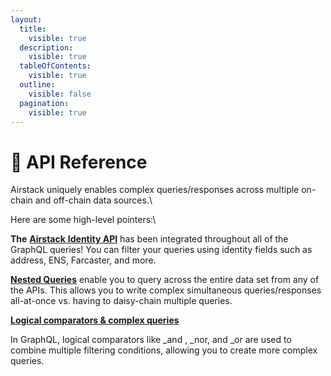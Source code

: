 ```yaml
---
layout:
  title:
    visible: true
  description:
    visible: true
  tableOfContents:
    visible: true
  outline:
    visible: false
  pagination:
    visible: true
---
```


# 📖 API Reference

Airstack uniquely enables complex queries/responses across multiple on-chain and off-chain data sources.\\

Here are some high-level pointers:\\

**The** [**Airstack** **Identity API**](airstack-identity-api.md) has been integrated throughout all of the GraphQL queries! You can filter your queries using identity fields such as address, ENS, Farcaster, and more.

[**Nested Queries**](../nested-queries.md) enable you to query across the entire data set from any of the APIs. This allows you to write complex simultaneous queries/responses all-at-once vs. having to daisy-chain multiple queries.

[**Logical comparators & complex queries**](../working-with-graphql.md)

In GraphQL, logical comparators like \_and , \_nor, and \_or are used to combine multiple filtering conditions, allowing you to create more complex queries.
